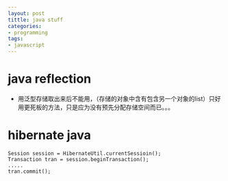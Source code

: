 ```yaml
---
layout: post
tittle: java stuff
categories:
- programming
tags:
- javascript
---
```

# java reflection
- 用泛型存储取出来后不能用，（存储的对象中含有包含另一个对象的list）只好用更死板的方法，只是应为没有预先分配存储空间而已。。。
# hibernate java
```
Session session = HibernateUtil.currentSessioin();
Transaction tran = session.beginTransaction();
.....
tran.commit();
```

